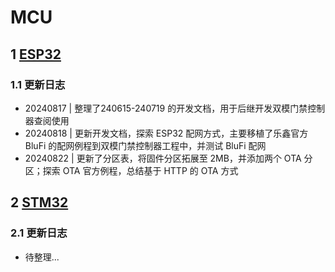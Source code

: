 # MCU

<!-- 搜索00-MCU路径下的项目结构，罗列文章在下面 -->

## 1 [ESP32](ESP32/index.md)

### 1.1 更新日志

- 20240817 | 整理了240615-240719 的开发文档，用于后继开发双模门禁控制器查阅使用
- 20240818 | 更新开发文档，探索 ESP32 配网方式，主要移植了乐鑫官方 BluFi 的配网例程到双模门禁控制器工程中，并测试 BluFi 配网
- 20240822 | 更新了分区表，将固件分区拓展至 2MB，并添加两个 OTA 分区；探索 OTA 官方例程，总结基于 HTTP 的 OTA 方式

## 2 [STM32](STM32/00-STM32总述.md)

### 2.1 更新日志

- 待整理...